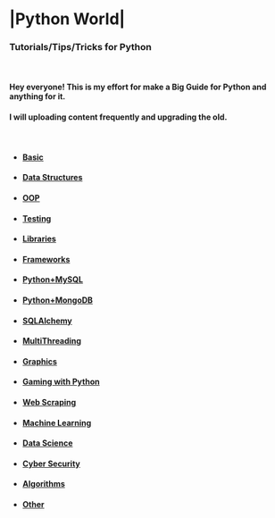 # |Python World| 
### Tutorials/Tips/Tricks for Python

<br>

#### Hey everyone! This is my effort for make a Big Guide for Python and anything for it.
#### I will uploading content frequently and upgrading the old.

<br>  

- #### [Basic](main/basic.md)
- #### [Data Structures](main/data_structures.md)
- #### [OOP](main/oop.md)
- #### [Testing](main/testing.md)
- #### [Libraries](main/libraries.md)
- #### [Frameworks](main/frameworks.md)
- #### [Python+MySQL](main/python_mysql.md)
- #### [Python+MongoDB](main/python_mongodb.md)
- #### [SQLAlchemy](main/sqlalchemy.md)
- #### [MultiThreading](main/multithreading.md)
- #### [Graphics](main/graphics.md)
- #### [Gaming with Python](main/gaming_with_python.md)
- #### [Web Scraping](main/web_scraping.md)
- #### [Machine Learning](main/machine_learning.md)
- #### [Data Science](main/data_science.md)
- #### [Cyber Security](main/cyber_security.md)
- #### [Algorithms](main/algorithms.md)
- #### [Other](main/other.md)